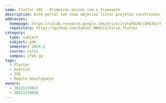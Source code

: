 ```yaml
---
name: Flutter 101 - Primeiros passos com o framework
description: Este portal tem como objetivo listar projetos construídos pelos alunos do IFPB.
addresses:
  homepage: https://colab.research.google.com/drive/1ryhuPQiNcjQHOJEzr6seUcTW5nKVvQoy?usp=sharing
  repository: https://github.com/Samuel-MN0211/Curso_flutter
category:
  type: subject
  subject: pdm
  semester: 2024.1
  course: cstsi
  campus: ifpb-jp
tags:
  - Flutter
  - Android
  - IOS
  - Mobile Development
owners:
  - 20221370017
  - 20221370016
---
```

